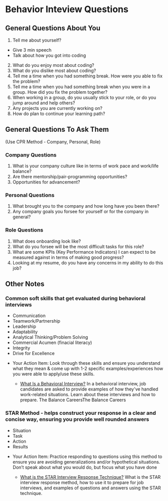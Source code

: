# Behavior Inteview Questions

## General Questions About You

1. Tell me about yourself?

- Give 3 min speech
- Talk about how you got into coding

2. What do you enjoy most about coding?
3. What do you dislike most about coding?
4. Tell me a time when you had something break. How were you able to fix the problem?
5. Tell me a time when you had something break when you were in a group. How did you fix the problem together?
6. When working in a group, do you usually stick to your role, or do you jump around and help others?
7. Any projects you are currently working on?
8. How do plan to continue your learning path?

## General Questions To Ask Them

(Use CPR Method - Company, Personal, Role)

### Company Questions

1. What is your company culture like in terms of work pace and work/life balance?
2. Are there mentorship/pair-programming opportunities?
3. Opportunities for advancement?

### Personal Questions

1. What brought you to the company and how long have you been there?
2. Any company goals you forsee for yourself or for the company in general?

### Role Questions

1. What does onboarding look like?
2. What do you forsee will be the most difficult tasks for this role?
3. What are some KPIs (Key Performance Indicators) I can expect to be measured against in terms of making good progress?
4. Looking at my resume, do you have any concerns in my ability to do this job?

## Other Notes

### Common soft skills that get evaluated during behavioral interviews

- Communication
- Teamwork/Partnership
- Leadership
- Adaptability
- Analytical Thinking/Problem Solving
- Commercial Acumen (finacial literacy)
- Integrity
- Drive for Excellence

* Your Action Item: Look through these skills and ensure you understand what they mean & come up with 1-2 specific examples/experiences how you were able to apply/use these skills.

  - [What Is a Behavioral Interview?](https://www.thebalancecareers.com/behavioral-interviews-525761)
    In a behavioral interview, job candidates are asked to provide examples of how they've handled work-related situations. Learn about these interviews and how to prepare.
    The Balance CareersThe Balance Careers

### STAR Method - helps construct your response in a clear and concise way, ensuring you provide well rounded answers

- Situation
- Task
- Action
- Results

* Your Action Item: Practice responding to questions using this method to ensure you are avoiding generalizations and/or hypothetical situations. Don’t speak about what you would do, but focus what you have done

  - [What is the STAR Interview Response Technique?](https://www.thebalancecareers.com/what-is-the-star-interview-response-technique-2061629)
    What is the STAR interview response method, how to use it to prepare for job interviews, and examples of questions and answers using the STAR technique.
